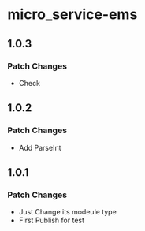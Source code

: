 # micro_service-ems

## 1.0.3

### Patch Changes

- Check

## 1.0.2

### Patch Changes

- Add ParseInt

## 1.0.1

### Patch Changes

- Just Change its modeule type
- First Publish for test
